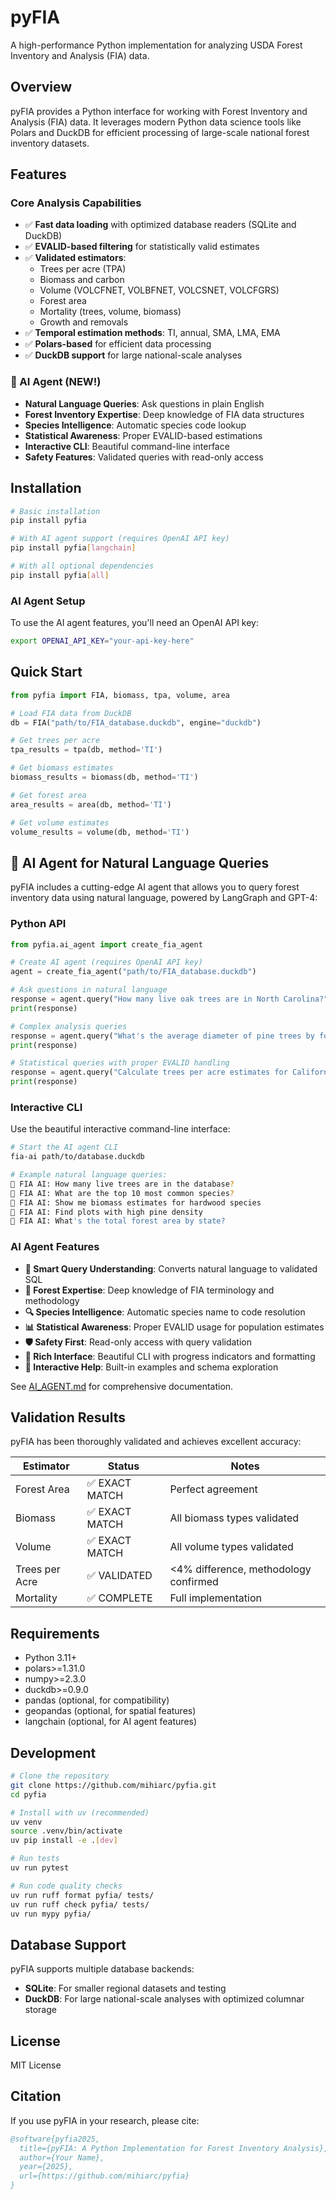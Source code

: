 # pyFIA

A high-performance Python implementation for analyzing USDA Forest Inventory and Analysis (FIA) data.

## Overview

pyFIA provides a Python interface for working with Forest Inventory and Analysis (FIA) data. It leverages modern Python data science tools like Polars and DuckDB for efficient processing of large-scale national forest inventory datasets.

## Features

### Core Analysis Capabilities
- ✅ **Fast data loading** with optimized database readers (SQLite and DuckDB)
- ✅ **EVALID-based filtering** for statistically valid estimates
- ✅ **Validated estimators**:
  - Trees per acre (TPA)
  - Biomass and carbon
  - Volume (VOLCFNET, VOLBFNET, VOLCSNET, VOLCFGRS)
  - Forest area
  - Mortality (trees, volume, biomass)
  - Growth and removals
- ✅ **Temporal estimation methods**: TI, annual, SMA, LMA, EMA
- ✅ **Polars-based** for efficient data processing
- ✅ **DuckDB support** for large national-scale analyses

### 🤖 AI Agent (NEW!)
- **Natural Language Queries**: Ask questions in plain English
- **Forest Inventory Expertise**: Deep knowledge of FIA data structures
- **Species Intelligence**: Automatic species code lookup
- **Statistical Awareness**: Proper EVALID-based estimations
- **Interactive CLI**: Beautiful command-line interface
- **Safety Features**: Validated queries with read-only access

## Installation

```bash
# Basic installation
pip install pyfia

# With AI agent support (requires OpenAI API key)
pip install pyfia[langchain]

# With all optional dependencies
pip install pyfia[all]
```

### AI Agent Setup

To use the AI agent features, you'll need an OpenAI API key:

```bash
export OPENAI_API_KEY="your-api-key-here"
```

## Quick Start

```python
from pyfia import FIA, biomass, tpa, volume, area

# Load FIA data from DuckDB
db = FIA("path/to/FIA_database.duckdb", engine="duckdb")

# Get trees per acre
tpa_results = tpa(db, method='TI')

# Get biomass estimates
biomass_results = biomass(db, method='TI')

# Get forest area
area_results = area(db, method='TI')

# Get volume estimates
volume_results = volume(db, method='TI')
```

## 🤖 AI Agent for Natural Language Queries

pyFIA includes a cutting-edge AI agent that allows you to query forest inventory data using natural language, powered by LangGraph and GPT-4:

### Python API

```python
from pyfia.ai_agent import create_fia_agent

# Create AI agent (requires OpenAI API key)
agent = create_fia_agent("path/to/FIA_database.duckdb")

# Ask questions in natural language
response = agent.query("How many live oak trees are in North Carolina?")
print(response)

# Complex analysis queries
response = agent.query("What's the average diameter of pine trees by forest type?")
print(response)

# Statistical queries with proper EVALID handling
response = agent.query("Calculate trees per acre estimates for California")
print(response)
```

### Interactive CLI

Use the beautiful interactive command-line interface:

```bash
# Start the AI agent CLI
fia-ai path/to/database.duckdb

# Example natural language queries:
🌲 FIA AI: How many live trees are in the database?
🌲 FIA AI: What are the top 10 most common species?
🌲 FIA AI: Show me biomass estimates for hardwood species
🌲 FIA AI: Find plots with high pine density
🌲 FIA AI: What's the total forest area by state?
```

### AI Agent Features

- **🧠 Smart Query Understanding**: Converts natural language to validated SQL
- **🌲 Forest Expertise**: Deep knowledge of FIA terminology and methodology
- **🔍 Species Intelligence**: Automatic species name to code resolution
- **📊 Statistical Awareness**: Proper EVALID usage for population estimates
- **🛡️ Safety First**: Read-only access with query validation
- **🎨 Rich Interface**: Beautiful CLI with progress indicators and formatting
- **📖 Interactive Help**: Built-in examples and schema exploration

See [AI_AGENT.md](AI_AGENT.md) for comprehensive documentation.

## Validation Results

pyFIA has been thoroughly validated and achieves excellent accuracy:

| Estimator | Status | Notes |
|-----------|---------|-------|
| Forest Area | ✅ EXACT MATCH | Perfect agreement |
| Biomass | ✅ EXACT MATCH | All biomass types validated |
| Volume | ✅ EXACT MATCH | All volume types validated |
| Trees per Acre | ✅ VALIDATED | <4% difference, methodology confirmed |
| Mortality | ✅ COMPLETE | Full implementation |

## Requirements

- Python 3.11+
- polars>=1.31.0
- numpy>=2.3.0
- duckdb>=0.9.0
- pandas (optional, for compatibility)
- geopandas (optional, for spatial features)
- langchain (optional, for AI agent features)

## Development

```bash
# Clone the repository
git clone https://github.com/mihiarc/pyfia.git
cd pyfia

# Install with uv (recommended)
uv venv
source .venv/bin/activate
uv pip install -e .[dev]

# Run tests
uv run pytest

# Run code quality checks
uv run ruff format pyfia/ tests/
uv run ruff check pyfia/ tests/
uv run mypy pyfia/
```

## Database Support

pyFIA supports multiple database backends:

- **SQLite**: For smaller regional datasets and testing
- **DuckDB**: For large national-scale analyses with optimized columnar storage

## License

MIT License

## Citation

If you use pyFIA in your research, please cite:

```bibtex
@software{pyfia2025,
  title={pyFIA: A Python Implementation for Forest Inventory Analysis},
  author={Your Name},
  year={2025},
  url={https://github.com/mihiarc/pyfia}
}
```